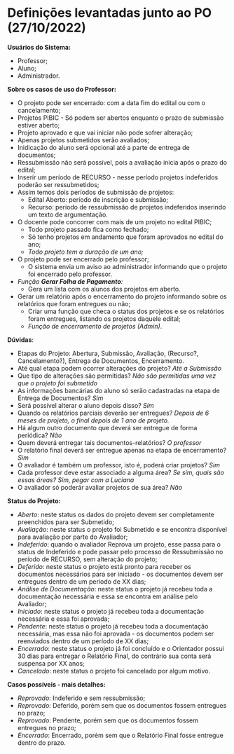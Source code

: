 # Definições levantadas junto ao PO (27/10/2022)

**Usuários do Sistema:**

- Professor;
- Aluno;
- Administrador.

**Sobre os casos de uso do Professor:**

- O projeto pode ser encerrado: com a data fim do edital ou com o cancelamento;
- Projetos PIBIC - Só podem ser abertos enquanto o prazo de submissão estiver aberto;
- Projeto aprovado e que vai iniciar não pode sofrer alteração;
- Apenas projetos submetidos serão avaliados;
- Inidicação do aluno será opcional até a parte de entrega de documentos;
- Ressubmissão não será possível, pois a avaliação inicia após o prazo do edital;
- Inserir um período de RECURSO - nesse período projetos indeferidos poderão ser ressubmetidos;
- Assim temos dois períodos de submissão de projetos:
  - Edital Aberto: período de inscrição e submissão;
  - Recurso: período de ressubmissão de projetos indeferidos inserindo um texto de argumentação.
- O docente pode concorrer com mais de um projeto no edital PIBIC;
  - Todo projeto passado fica como fechado;
  - Só tenho projetos em andamento que foram aprovados no edital do ano;
  - _Todo projeto tem a duração de um ano;_
- O projeto pode ser encerrado pelo professor;
  - O sistema envia um aviso ao administrador informando que o projeto foi encerrado pelo professor.
- _Função **Gerar Folha de Pagamento**:_
  - Gera um lista com os alunos dos projetos em aberto.
- Gerar um relatório após o encerramento do projeto informando sobre os relatórios que foram entregues ou não;
  - Criar uma função que checa o status dos projetos e se os relatórios foram entregues, listando os projetos daquele edital;
  - _Função de encerramento de projetos (Admin)_.

**Dúvidas**:

- Etapas do Projeto: Abertura, Submissão, Avaliação, (Recurso?, Cancelamento?), Entrega de Documentos, Encerramento.
- Até qual etapa podem ocorrer alterações do projeto? _Até a Submissão_
- Que tipo de alterações são permitidas? _Não são permitidas uma vez que o projeto foi submetido_
- As informações bancárias do aluno só serão cadastradas na etapa de Entrega de Documentos? _Sim_
- Será possível alterar o aluno depois disso? _Sim_
- Quando os relatórios parciais deverão ser entregues? _Depois de 6 meses de projeto, o final depois de 1 ano de projeto._
- Há algum outro documento que deverá ser entregue de forma periódica? _Não_
- Quem deverá entregar tais documentos-relatórios? _O professor_
- O relatório final deverá ser entregue apenas na etapa de encerramento? _Sim_
- O avaliador é também um professor, isto é, poderá criar projetos? _Sim_
- Cada professor deve estar associado a alguma área? _Se sim, quais são essas áreas? Sim, pegar com a Luciana_
- O avaliador só poderár avaliar projetos de sua área? _Não_

**Status do Projeto:**

- _Aberto_: neste status os dados do projeto devem ser completamente preenchidos para ser Submetido;
- _Avaliação_: neste status o projeto foi Submetido e se encontra disponível para avaliação por parte do Avaliador;
- _Indeferido_: quando o avaliador Reprova um projeto, esse passa para o status de Indeferido e pode passar pelo processo de Ressubmissão no período de RECURSO, sem alteração do projeto;
- _Deferido_: neste status o projeto está pronto para receber os documentos necessários para ser iniciado - os documentos devem ser entregues dentro de um período de XX dias;
- _Análise de Documentação_: neste status o projeto já recebeu toda a documentação necessária e essa se encontra em análise pelo Avaliador;
- _Iniciado_: neste status o projeto já recebeu toda a documentação necessária e essa foi aprovada;
- _Pendente_: neste status o projeto já recebeu toda a documentação necessária, mas essa não foi aprovada - os documentos podem ser reenviados dentro de um período de XX dias;
- _Encerrado_: neste status o projeto já foi concluído e o Orientador possui 30 dias para entregar o Relatório Final, do contrário sua conta será suspensa por XX anos;
- _Cancelado_: neste status o projeto foi cancelado por algum motivo.

**Casos possíveis - mais detalhes:**

- _Reprovado_: Indeferido e sem ressubmissão;
- _Reprovado_: Deferido, porém sem que os documentos fossem entregues no prazo;
- _Reprovado_: Pendente, porém sem que os documentos fossem entregues no prazo;
- _Encerrado_: Encerrado, porém sem que o Relatório Final fosse entregue dentro do prazo.
